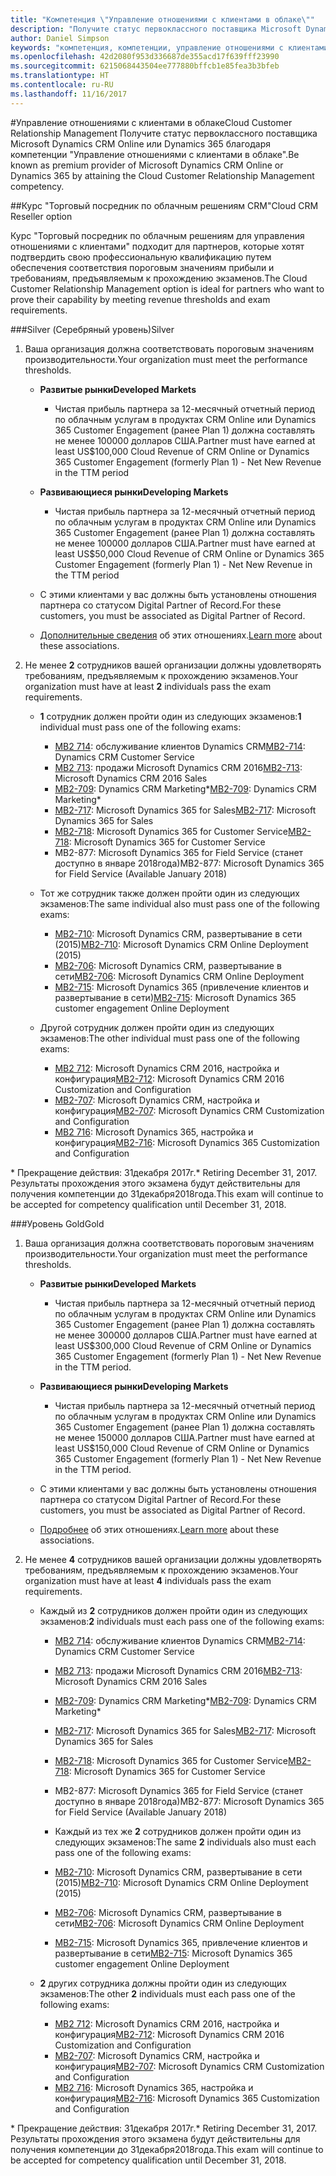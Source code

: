 ```yaml
---
title: "Компетенция \"Управление отношениями с клиентами в облаке\""
description: "Получите статус первоклассного поставщика Microsoft Dynamics CRM Online или Dynamics 365 благодаря компетенции \"Управление отношениями с клиентами в облаке\"."
author: Daniel Simpson
keywords: "компетенция, компетенции, управление отношениями с клиентами в облаке"
ms.openlocfilehash: 42d2080f953d336687de355acd17f639fff23990
ms.sourcegitcommit: 6215068443504ee777880bffcb1e85fea3b3bfeb
ms.translationtype: HT
ms.contentlocale: ru-RU
ms.lasthandoff: 11/16/2017
---
```

#<a name="cloud-customer-relationship-management"></a><span data-ttu-id="26fdc-104">Управление отношениями с клиентами в облаке</span><span class="sxs-lookup"><span data-stu-id="26fdc-104">Cloud Customer Relationship Management</span></span>
<span data-ttu-id="26fdc-105">Получите статус первоклассного поставщика Microsoft Dynamics CRM Online или Dynamics 365 благодаря компетенции "Управление отношениями с клиентами в облаке".</span><span class="sxs-lookup"><span data-stu-id="26fdc-105">Be known as premium provider of Microsoft Dynamics CRM Online or Dynamics 365 by attaining the Cloud Customer Relationship Management competency.</span></span>

##<a name="cloud-crm-reseller-option"></a><span data-ttu-id="26fdc-106">Курс "Торговый посредник по облачным решениям CRM"</span><span class="sxs-lookup"><span data-stu-id="26fdc-106">Cloud CRM Reseller option</span></span>

<span data-ttu-id="26fdc-107">Курс "Торговый посредник по облачным решениям для управления отношениями с клиентами" подходит для партнеров, которые хотят подтвердить свою профессиональную квалификацию путем обеспечения соответствия пороговым значениям прибыли и требованиям, предъявляемым к прохождению экзаменов.</span><span class="sxs-lookup"><span data-stu-id="26fdc-107">The Cloud Customer Relationship Management option is ideal for partners who want to prove their capability by meeting revenue thresholds and exam requirements.</span></span> 

###<a name="silver"></a><span data-ttu-id="26fdc-108">Silver (Серебряный уровень)</span><span class="sxs-lookup"><span data-stu-id="26fdc-108">Silver</span></span>

1. <span data-ttu-id="26fdc-109">Ваша организация должна соответствовать пороговым значениям производительности.</span><span class="sxs-lookup"><span data-stu-id="26fdc-109">Your organization must meet the performance thresholds.</span></span>

    - **<span data-ttu-id="26fdc-110">Развитые рынки</span><span class="sxs-lookup"><span data-stu-id="26fdc-110">Developed Markets</span></span>**
        - <span data-ttu-id="26fdc-111">Чистая прибыль партнера за 12-месячный отчетный период по облачным услугам в продуктах CRM Online или Dynamics 365 Customer Engagement (ранее Plan 1) должна составлять не менее 100000 долларов США.</span><span class="sxs-lookup"><span data-stu-id="26fdc-111">Partner must have earned at least US$100,000 Cloud Revenue of CRM Online or Dynamics 365 Customer Engagement (formerly Plan 1) - Net New Revenue in the TTM period</span></span>

    - **<span data-ttu-id="26fdc-112">Развивающиеся рынки</span><span class="sxs-lookup"><span data-stu-id="26fdc-112">Developing Markets</span></span>**
        - <span data-ttu-id="26fdc-113">Чистая прибыль партнера за 12-месячный отчетный период по облачным услугам в продуктах CRM Online или Dynamics 365 Customer Engagement (ранее Plan 1) должна составлять не менее 100000 долларов США.</span><span class="sxs-lookup"><span data-stu-id="26fdc-113">Partner must have earned at least US$50,000 Cloud Revenue of CRM Online or Dynamics 365 Customer Engagement (formerly Plan 1) - Net New Revenue in the TTM period</span></span>

    - <span data-ttu-id="26fdc-114">С этими клиентами у вас должны быть установлены отношения партнера со статусом Digital Partner of Record.</span><span class="sxs-lookup"><span data-stu-id="26fdc-114">For these customers, you must be associated as Digital Partner of Record.</span></span>
    - <span data-ttu-id="26fdc-115">[Дополнительные сведения](https://partner.microsoft.com/en-us/membership/digital-partner-of-record) об этих отношениях.</span><span class="sxs-lookup"><span data-stu-id="26fdc-115">[Learn more](https://partner.microsoft.com/en-us/membership/digital-partner-of-record) about these associations.</span></span>  
  
2. <span data-ttu-id="26fdc-116">Не менее **2** сотрудников вашей организации должны удовлетворять требованиям, предъявляемым к прохождению экзаменов.</span><span class="sxs-lookup"><span data-stu-id="26fdc-116">Your organization must have at least **2** individuals pass the exam requirements.</span></span>

    - <span data-ttu-id="26fdc-117">**1** сотрудник должен пройти один из следующих экзаменов:</span><span class="sxs-lookup"><span data-stu-id="26fdc-117">**1** individual must pass one of the following exams:</span></span>
        - <span data-ttu-id="26fdc-118">[MB2 714](https://www.microsoft.com/en-us/learning/exam-mb2-714.aspx): обслуживание клиентов Dynamics CRM</span><span class="sxs-lookup"><span data-stu-id="26fdc-118">[MB2-714](https://www.microsoft.com/en-us/learning/exam-mb2-714.aspx): Dynamics CRM Customer Service</span></span>
        - <span data-ttu-id="26fdc-119">[MB2 713](https://www.microsoft.com/en-us/learning/exam-mb2-713.aspx): продажи Microsoft Dynamics CRM 2016</span><span class="sxs-lookup"><span data-stu-id="26fdc-119">[MB2-713](https://www.microsoft.com/en-us/learning/exam-mb2-713.aspx): Microsoft Dynamics CRM 2016 Sales</span></span>
        - <span data-ttu-id="26fdc-120">[MB2-709](https://www.microsoft.com/en-us/learning/exam-mb2-709.aspx): Dynamics CRM Marketing*</span><span class="sxs-lookup"><span data-stu-id="26fdc-120">[MB2-709](https://www.microsoft.com/en-us/learning/exam-mb2-709.aspx): Dynamics CRM Marketing*</span></span> 
        - <span data-ttu-id="26fdc-121">[MB2-717](https://www.microsoft.com/en-us/learning/exam-mb2-717.aspx): Microsoft Dynamics 365 for Sales</span><span class="sxs-lookup"><span data-stu-id="26fdc-121">[MB2-717](https://www.microsoft.com/en-us/learning/exam-mb2-717.aspx): Microsoft Dynamics 365 for Sales</span></span>
        - <span data-ttu-id="26fdc-122">[MB2-718](https://www.microsoft.com/en-us/learning/exam-mb2-718.aspx): Microsoft Dynamics 365 for Customer Service</span><span class="sxs-lookup"><span data-stu-id="26fdc-122">[MB2-718](https://www.microsoft.com/en-us/learning/exam-mb2-718.aspx): Microsoft Dynamics 365 for Customer Service</span></span>
        - <span data-ttu-id="26fdc-123">MB2-877: Microsoft Dynamics 365 for Field Service (станет доступно в январе 2018года)</span><span class="sxs-lookup"><span data-stu-id="26fdc-123">MB2-877: Microsoft Dynamics 365 for Field Service (Available January 2018)</span></span>

    - <span data-ttu-id="26fdc-124">Тот же сотрудник также должен пройти один из следующих экзаменов:</span><span class="sxs-lookup"><span data-stu-id="26fdc-124">The same individual also must pass one of the following exams:</span></span>
        - <span data-ttu-id="26fdc-125">[MB2-710](https://www.microsoft.com/en-us/learning/exam-mb2-710.aspx): Microsoft Dynamics CRM, развертывание в сети (2015)</span><span class="sxs-lookup"><span data-stu-id="26fdc-125">[MB2-710](https://www.microsoft.com/en-us/learning/exam-mb2-710.aspx): Microsoft Dynamics CRM Online Deployment (2015)</span></span>
        - <span data-ttu-id="26fdc-126">[MB2-706](https://www.microsoft.com/en-us/learning/exam-mb2-706.aspx): Microsoft Dynamics CRM, развертывание в сети</span><span class="sxs-lookup"><span data-stu-id="26fdc-126">[MB2-706](https://www.microsoft.com/en-us/learning/exam-mb2-706.aspx): Microsoft Dynamics CRM Online Deployment</span></span>
        - <span data-ttu-id="26fdc-127">[MB2-715](https://www.microsoft.com/en-us/learning/exam-mb2-715.aspx): Microsoft Dynamics 365 (привлечение клиентов и развертывание в сети)</span><span class="sxs-lookup"><span data-stu-id="26fdc-127">[MB2-715](https://www.microsoft.com/en-us/learning/exam-mb2-715.aspx): Microsoft Dynamics 365 customer engagement Online Deployment</span></span>
        
    - <span data-ttu-id="26fdc-128">Другой сотрудник должен пройти один из следующих экзаменов:</span><span class="sxs-lookup"><span data-stu-id="26fdc-128">The other individual must pass one of the following exams:</span></span>
        - <span data-ttu-id="26fdc-129">[MB2 712](https://www.microsoft.com/en-us/learning/exam-mb2-712.aspx): Microsoft Dynamics CRM 2016, настройка и конфигурация</span><span class="sxs-lookup"><span data-stu-id="26fdc-129">[MB2-712](https://www.microsoft.com/en-us/learning/exam-mb2-712.aspx): Microsoft Dynamics CRM 2016 Customization and Configuration</span></span>
        - <span data-ttu-id="26fdc-130">[MB2-707](https://www.microsoft.com/en-us/learning/exam-mb2-707.aspx): Microsoft Dynamics CRM, настройка и конфигурация</span><span class="sxs-lookup"><span data-stu-id="26fdc-130">[MB2-707](https://www.microsoft.com/en-us/learning/exam-mb2-707.aspx): Microsoft Dynamics CRM Customization and Configuration</span></span>
        - <span data-ttu-id="26fdc-131">[MB2 716](https://www.microsoft.com/en-us/learning/exam-mb2-716.aspx): Microsoft Dynamics 365, настройка и конфигурация</span><span class="sxs-lookup"><span data-stu-id="26fdc-131">[MB2-716](https://www.microsoft.com/en-us/learning/exam-mb2-716.aspx): Microsoft Dynamics 365 Customization and Configuration</span></span>

<span data-ttu-id="26fdc-132">\* Прекращение действия: 31декабря 2017г.</span><span class="sxs-lookup"><span data-stu-id="26fdc-132">\* Retiring December 31, 2017.</span></span> <span data-ttu-id="26fdc-133">Результаты прохождения этого экзамена будут действительны для получения компетенции до 31декабря2018года.</span><span class="sxs-lookup"><span data-stu-id="26fdc-133">This exam will continue to be accepted for competency qualification until December 31, 2018.</span></span> 

###<a name="gold"></a><span data-ttu-id="26fdc-134">Уровень Gold</span><span class="sxs-lookup"><span data-stu-id="26fdc-134">Gold</span></span>

1. <span data-ttu-id="26fdc-135">Ваша организация должна соответствовать пороговым значениям производительности.</span><span class="sxs-lookup"><span data-stu-id="26fdc-135">Your organization must meet the performance thresholds.</span></span>

    - **<span data-ttu-id="26fdc-136">Развитые рынки</span><span class="sxs-lookup"><span data-stu-id="26fdc-136">Developed Markets</span></span>**
    
        - <span data-ttu-id="26fdc-137">Чистая прибыль партнера за 12-месячный отчетный период по облачным услугам в продуктах CRM Online или Dynamics 365 Customer Engagement (ранее Plan 1) должна составлять не менее 300000 долларов США.</span><span class="sxs-lookup"><span data-stu-id="26fdc-137">Partner must have earned at least US$300,000 Cloud Revenue of CRM Online or Dynamics 365 Customer Engagement (formerly Plan 1) - Net New Revenue in the TTM period.</span></span>
     
    - **<span data-ttu-id="26fdc-138">Развивающиеся рынки</span><span class="sxs-lookup"><span data-stu-id="26fdc-138">Developing Markets</span></span>**

        - <span data-ttu-id="26fdc-139">Чистая прибыль партнера за 12-месячный отчетный период по облачным услугам в продуктах CRM Online или Dynamics 365 Customer Engagement (ранее Plan 1) должна составлять не менее 150000 долларов США.</span><span class="sxs-lookup"><span data-stu-id="26fdc-139">Partner must have earned at least US$150,000 Cloud Revenue of CRM Online or Dynamics 365 Customer Engagement (formerly Plan 1) - Net New Revenue in the TTM period.</span></span>

    - <span data-ttu-id="26fdc-140">С этими клиентами у вас должны быть установлены отношения партнера со статусом Digital Partner of Record.</span><span class="sxs-lookup"><span data-stu-id="26fdc-140">For these customers, you must be associated as Digital Partner of Record.</span></span>
    - <span data-ttu-id="26fdc-141">[Подробнее](https://partner.microsoft.com/en-us/membership/digital-partner-of-record) об этих отношениях.</span><span class="sxs-lookup"><span data-stu-id="26fdc-141">[Learn more](https://partner.microsoft.com/en-us/membership/digital-partner-of-record) about these associations.</span></span>  


2. <span data-ttu-id="26fdc-142">Не менее **4** сотрудников вашей организации должны удовлетворять требованиям, предъявляемым к прохождению экзаменов.</span><span class="sxs-lookup"><span data-stu-id="26fdc-142">Your organization must have at least **4** individuals pass the exam requirements.</span></span>

    - <span data-ttu-id="26fdc-143">Каждый из **2** сотрудников должен пройти один из следующих экзаменов:</span><span class="sxs-lookup"><span data-stu-id="26fdc-143">**2** individuals must each pass one of the following exams:</span></span>
        - <span data-ttu-id="26fdc-144">[MB2 714](https://www.microsoft.com/en-us/learning/exam-mb2-714.aspx): обслуживание клиентов Dynamics CRM</span><span class="sxs-lookup"><span data-stu-id="26fdc-144">[MB2-714](https://www.microsoft.com/en-us/learning/exam-mb2-714.aspx): Dynamics CRM Customer Service</span></span>
        - <span data-ttu-id="26fdc-145">[MB2 713](https://www.microsoft.com/en-us/learning/exam-mb2-713.aspx): продажи Microsoft Dynamics CRM 2016</span><span class="sxs-lookup"><span data-stu-id="26fdc-145">[MB2-713](https://www.microsoft.com/en-us/learning/exam-mb2-713.aspx): Microsoft Dynamics CRM 2016 Sales</span></span>
        - <span data-ttu-id="26fdc-146">[MB2-709](https://www.microsoft.com/en-us/learning/exam-mb2-709.aspx): Dynamics CRM Marketing*</span><span class="sxs-lookup"><span data-stu-id="26fdc-146">[MB2-709](https://www.microsoft.com/en-us/learning/exam-mb2-709.aspx): Dynamics CRM Marketing*</span></span> 
        - <span data-ttu-id="26fdc-147">[MB2-717](https://www.microsoft.com/en-us/learning/exam-mb2-717.aspx): Microsoft Dynamics 365 for Sales</span><span class="sxs-lookup"><span data-stu-id="26fdc-147">[MB2-717](https://www.microsoft.com/en-us/learning/exam-mb2-717.aspx): Microsoft Dynamics 365 for Sales</span></span>
        - <span data-ttu-id="26fdc-148">[MB2-718](https://www.microsoft.com/en-us/learning/exam-mb2-718.aspx): Microsoft Dynamics 365 for Customer Service</span><span class="sxs-lookup"><span data-stu-id="26fdc-148">[MB2-718](https://www.microsoft.com/en-us/learning/exam-mb2-718.aspx): Microsoft Dynamics 365 for Customer Service</span></span>
        - <span data-ttu-id="26fdc-149">MB2-877: Microsoft Dynamics 365 for Field Service (станет доступно в январе 2018года)</span><span class="sxs-lookup"><span data-stu-id="26fdc-149">MB2-877: Microsoft Dynamics 365 for Field Service (Available January 2018)</span></span>
        
        - <span data-ttu-id="26fdc-150">Каждый из тех же **2** сотрудников должен пройти один из следующих экзаменов:</span><span class="sxs-lookup"><span data-stu-id="26fdc-150">The same **2** individuals also must each pass one of the following exams:</span></span>
        - <span data-ttu-id="26fdc-151">[MB2-710](https://www.microsoft.com/en-us/learning/exam-mb2-710.aspx): Microsoft Dynamics CRM, развертывание в сети (2015)</span><span class="sxs-lookup"><span data-stu-id="26fdc-151">[MB2-710](https://www.microsoft.com/en-us/learning/exam-mb2-710.aspx): Microsoft Dynamics CRM Online Deployment (2015)</span></span>
        - <span data-ttu-id="26fdc-152">[MB2-706](https://www.microsoft.com/en-us/learning/exam-mb2-706.aspx): Microsoft Dynamics CRM, развертывание в сети</span><span class="sxs-lookup"><span data-stu-id="26fdc-152">[MB2-706](https://www.microsoft.com/en-us/learning/exam-mb2-706.aspx): Microsoft Dynamics CRM Online Deployment</span></span>
        - <span data-ttu-id="26fdc-153">[MB2-715](https://www.microsoft.com/en-us/learning/exam-mb2-715.aspx): Microsoft Dynamics 365, привлечение клиентов и развертывание в сети</span><span class="sxs-lookup"><span data-stu-id="26fdc-153">[MB2-715](https://www.microsoft.com/en-us/learning/exam-mb2-715.aspx): Microsoft Dynamics 365 customer engagement Online Deployment</span></span>

    - <span data-ttu-id="26fdc-154">**2** других сотрудника должны пройти один из следующих экзаменов:</span><span class="sxs-lookup"><span data-stu-id="26fdc-154">The other **2** individuals must each pass one of the following exams:</span></span>
        - <span data-ttu-id="26fdc-155">[MB2 712](https://www.microsoft.com/en-us/learning/exam-mb2-712.aspx): Microsoft Dynamics CRM 2016, настройка и конфигурация</span><span class="sxs-lookup"><span data-stu-id="26fdc-155">[MB2-712](https://www.microsoft.com/en-us/learning/exam-mb2-712.aspx): Microsoft Dynamics CRM 2016 Customization and Configuration</span></span>
        - <span data-ttu-id="26fdc-156">[MB2-707](https://www.microsoft.com/en-us/learning/exam-mb2-707.aspx): Microsoft Dynamics CRM, настройка и конфигурация</span><span class="sxs-lookup"><span data-stu-id="26fdc-156">[MB2-707](https://www.microsoft.com/en-us/learning/exam-mb2-707.aspx): Microsoft Dynamics CRM Customization and Configuration</span></span>
        - <span data-ttu-id="26fdc-157">[MB2 716](https://www.microsoft.com/en-us/learning/exam-mb2-716.aspx): Microsoft Dynamics 365, настройка и конфигурация</span><span class="sxs-lookup"><span data-stu-id="26fdc-157">[MB2-716](https://www.microsoft.com/en-us/learning/exam-mb2-716.aspx): Microsoft Dynamics 365 Customization and Configuration</span></span>

<span data-ttu-id="26fdc-158">\* Прекращение действия: 31декабря 2017г.</span><span class="sxs-lookup"><span data-stu-id="26fdc-158">\* Retiring December 31, 2017.</span></span> <span data-ttu-id="26fdc-159">Результаты прохождения этого экзамена будут действительны для получения компетенции до 31декабря2018года.</span><span class="sxs-lookup"><span data-stu-id="26fdc-159">This exam will continue to be accepted for competency qualification until December 31, 2018.</span></span> 
